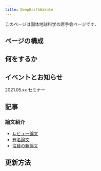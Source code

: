 ```yaml
---
title: DeepEarthWakate
---
```


このページは固体地球科学の若手会ページです．   

## ページの構成


## 何をするか


## イベントとお知らせ
2021.05.xx セミナー   

## 記事   
### 論文紹介   
- [レビュー論文](paper/review)
- [有名論文](paper/classic)
- [注目の新論文](paper/new)

## 更新方法

